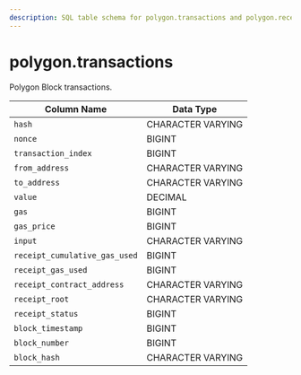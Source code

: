 ```yaml
---
description: SQL table schema for polygon.transactions and polygon.recent_transactions
---
```


# polygon.transactions

Polygon Block transactions.

| Column Name                   | Data Type         |
| ----------------------------- | ----------------- |
| `hash`                        | CHARACTER VARYING |
| `nonce`                       | BIGINT            |
| `transaction_index`           | BIGINT            |
| `from_address`                | CHARACTER VARYING |
| `to_address`                  | CHARACTER VARYING |
| `value`                       | DECIMAL           |
| `gas`                         | BIGINT            |
| `gas_price`                   | BIGINT            |
| `input`                       | CHARACTER VARYING |
| `receipt_cumulative_gas_used` | BIGINT            |
| `receipt_gas_used`            | BIGINT            |
| `receipt_contract_address`    | CHARACTER VARYING |
| `receipt_root`                | CHARACTER VARYING |
| `receipt_status`              | BIGINT            |
| `block_timestamp`             | BIGINT            |
| `block_number`                | BIGINT            |
| `block_hash`                  | CHARACTER VARYING |
